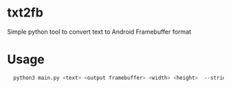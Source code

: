 # txt2fb

Simple python tool to convert text to Android Framebuffer format

# Usage

```bash
  python3 main.py <text> <output framebuffer> <width> <height>  --stride <stride> --format <format> --font-path <font .ttf file> --font-size <font size> --text-x <x> --text-y <y>
```
